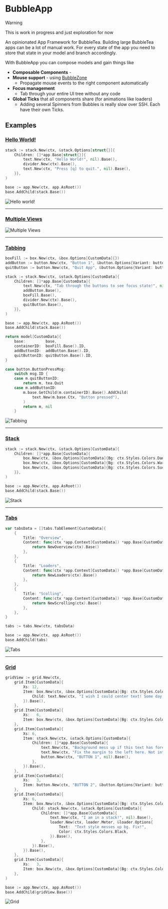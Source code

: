 # BubbleApp

> [!WARNING]
> This is work in progress and just exploration for now

An opinionated App Framework for BubbleTea. Building large BubbleTea apps can be a lot of manual work. For every state of the app you need to store that state in your model and branch accordingly.

With BubbleApp you can compose models and gain things like

- **Composable Components** -
- **Mouse support** - using [BubbleZone](https://github.com/lrstanley/bubblezone)
  - Propagate mouse events to the right component automatically
- **Focus management**
  - Tab through your entire UI tree without any code
- **Global Ticks** that all components share (for animations like loaders)
  - Adding several Spinners from Bubbles is really slow over SSH. Each have their own Ticks.

## Examples

### [Hello World!](./examples/hello-world/main.go)

```go
stack := stack.New(ctx, &stack.Options[struct{}]{
    Children: []*app.Base[struct{}]{
        text.New(ctx, "Hello World!", nil).Base(),
        divider.New(ctx).Base(),
        text.New(ctx, "Press [q] to quit.", nil).Base(),
    }},
)

base := app.New(ctx, app.AsRoot())
base.AddChild(stack.Base())
```

![Hello world!](./examples/hello-world/demo.gif)

---

### [Multiple Views](./examples/multiple-views/main.go)

![Multiple Views](./examples/multiple-views/demo.gif)

---

### [Tabbing](./examples/tabbing/main.go)

```go
boxFill := box.New(ctx, &box.Options[CustomData]{})
addButton := button.New(ctx, "Button 1", &button.Options{Variant: button.Primary})
quitButton := button.New(ctx, "Quit App", &button.Options{Variant: button.Danger})

stack := stack.New(ctx, &stack.Options[CustomData]{
    Children: []*app.Base[CustomData]{
        text.New(ctx, "Tab through the buttons to see focus state!", nil).Base(),
        addButton.Base(),
        boxFill.Base(),
        divider.New(ctx).Base(),
        quitButton.Base(),
    }},
)

base := app.New(ctx, app.AsRoot())
base.AddChild(stack.Base())

return model[CustomData]{
    base:         base,
    containerID:  boxFill.Base().ID,
    addButtonID:  addButton.Base().ID,
    quitButtonID: quitButton.Base().ID,
}
```

```go
case button.ButtonPressMsg:
    switch msg.ID {
    case m.quitButtonID:
        return m, tea.Quit
    case m.addButtonID:
        m.base.GetChild(m.containerID).Base().AddChild(
            text.New(m.base.Ctx, "Button pressed"),
        )
        return m, nil
    }
```

![Tabbing](./examples/tabbing/demo.gif)

---

### [Stack](./examples/stack/main.go)

```go
stack := stack.New(ctx, &stack.Options[CustomData]{
    Children: []*app.Base[CustomData]{
        box.New(ctx, &box.Options[CustomData]{Bg: ctx.Styles.Colors.Danger}).Base(),
        box.New(ctx, &box.Options[CustomData]{Bg: ctx.Styles.Colors.Warning}).Base(),
        box.New(ctx, &box.Options[CustomData]{Bg: ctx.Styles.Colors.Success}).Base(),
    }},
)

base := app.New(ctx, app.AsRoot())
base.AddChild(stack.Base())
```

![Stack](./examples/stack/demo.gif)

---

### [Tabs](./examples/tabs/main.go)

```go
var tabsData = []tabs.TabElement[CustomData]{
	{
		Title: "Overview",
		Content: func(ctx *app.Context[CustomData]) *app.Base[CustomData] {
			return NewOverview(ctx).Base()
		},
	},
	{
		Title: "Loaders",
		Content: func(ctx *app.Context[CustomData]) *app.Base[CustomData] {
			return NewLoaders(ctx).Base()
		},
	},
	{
		Title: "Scolling",
		Content: func(ctx *app.Context[CustomData]) *app.Base[CustomData] {
			return NewScrolling(ctx).Base()
		},
	},
}
```

```go
tabs := tabs.New(ctx, tabsData)

base := app.New(ctx, app.AsRoot())
base.AddChild(tabs)
```

![Tabs](./examples/tabs/demo.gif)

---

### [Grid](./examples/grid/main.go)

```go
gridView := grid.New(ctx,
    grid.Item[CustomData]{
        Xs: 12,
        Item: box.New(ctx, &box.Options[CustomData]{Bg: ctx.Styles.Colors.PrimaryDark,
            Child: text.New(ctx, "I wish I could center text! Some day...", nil).Base(),
        }).Base(),
    },
    grid.Item[CustomData]{
        Xs:   6,
        Item: box.New(ctx, &box.Options[CustomData]{Bg: ctx.Styles.Colors.InfoLight}).Base(),
    },
    grid.Item[CustomData]{
        Xs: 6,
        Item: stack.New(ctx, &stack.Options[CustomData]{
            Children: []*app.Base[CustomData]{
                text.New(ctx, "Background mess up if this text has foreground style.", nil).Base(),
                text.New(ctx, "Fix the margin to the left here. Not intentional.", nil).Base(),
                button.New(ctx, "BUTTON 1", nil).Base(),
            },
        }).Base(),
    },
    grid.Item[CustomData]{
        Xs:   3,
        Item: button.New(ctx, "BUTTON 2", &button.Options{Variant: button.Danger}).Base(),
    },
    grid.Item[CustomData]{
        Xs: 6,
        Item: box.New(ctx, &box.Options[CustomData]{Bg: ctx.Styles.Colors.InfoDark,
            Child: stack.New(ctx, &stack.Options[CustomData]{
                Children: []*app.Base[CustomData]{
                    text.New(ctx, "I am in a stack!", nil).Base(),
                    loader.New(ctx, loader.Meter, &loader.Options{
                        Text:  "Text style messes up bg. Fix!",
                        Color: ctx.Styles.Colors.Black,
                    }).Base(),
                },
            }).Base(),
        }).Base(),
    },
    grid.Item[CustomData]{
        Xs:   3,
        Item: box.New(ctx, &box.Options[CustomData]{Bg: ctx.Styles.Colors.Success}).Base(),
    },
)

base := app.New(ctx, app.AsRoot())
base.AddChild(gridView.Base())
```

![Grid](./examples/grid/demo.gif)
